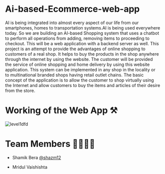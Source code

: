 # Ai-based-Ecommerce-web-app
AI is being integrated into almost every aspect of our life from our smartphones, homes to transportation systems.AI is being used everywhere today. So we are building an AI-based Shopping system that uses a chatbot to perform all operations from adding, removing items to proceeding to checkout. This will be a web application with a backend server as well. This project is an attempt to provide the advantages of online shopping to customers of a real shop. It helps to buy the products in the shop anywhere through the internet by using the website. The customer will be provided the service of online shopping and home delivery by using this website application. This system can be implemented in any shop in the locality or to multinational branded shops having retail outlet chains. The basic concept of the application is to allow the customer to shop virtually using the Internet and allow customers to buy the items and articles of their desire from the store.

# Working of the Web App ⚒️
![level1dfd](https://user-images.githubusercontent.com/64892076/142622747-9260fa0d-486b-4e02-9d4f-852585c49eef.png)


# Team Members 👨‍💻👩‍💻

- Shamik Bera [@shazm12](https://github.com/shazm12)

 - Mridul Vaishishta



